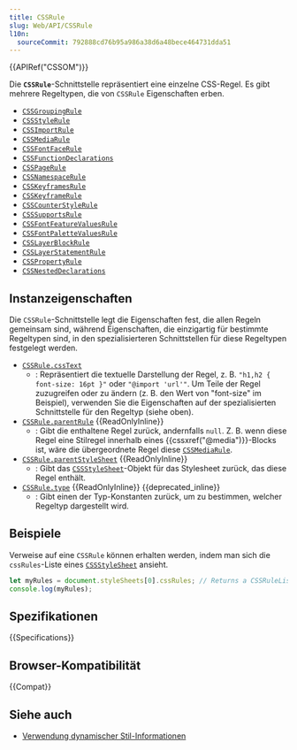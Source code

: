 ```yaml
---
title: CSSRule
slug: Web/API/CSSRule
l10n:
  sourceCommit: 792888cd76b95a986a38d6a48bece464731dda51
---
```


{{APIRef("CSSOM")}}

Die **`CSSRule`**-Schnittstelle repräsentiert eine einzelne CSS-Regel. Es gibt mehrere Regeltypen, die von `CSSRule` Eigenschaften erben.

- [`CSSGroupingRule`](/de/docs/Web/API/CSSGroupingRule)
- [`CSSStyleRule`](/de/docs/Web/API/CSSStyleRule)
- [`CSSImportRule`](/de/docs/Web/API/CSSImportRule)
- [`CSSMediaRule`](/de/docs/Web/API/CSSMediaRule)
- [`CSSFontFaceRule`](/de/docs/Web/API/CSSFontFaceRule)
- [`CSSFunctionDeclarations`](/de/docs/Web/API/CSSFunctionDeclarations)
- [`CSSPageRule`](/de/docs/Web/API/CSSPageRule)
- [`CSSNamespaceRule`](/de/docs/Web/API/CSSNamespaceRule)
- [`CSSKeyframesRule`](/de/docs/Web/API/CSSKeyframesRule)
- [`CSSKeyframeRule`](/de/docs/Web/API/CSSKeyframeRule)
- [`CSSCounterStyleRule`](/de/docs/Web/API/CSSCounterStyleRule)
- [`CSSSupportsRule`](/de/docs/Web/API/CSSSupportsRule)
- [`CSSFontFeatureValuesRule`](/de/docs/Web/API/CSSFontFeatureValuesRule)
- [`CSSFontPaletteValuesRule`](/de/docs/Web/API/CSSFontPaletteValuesRule)
- [`CSSLayerBlockRule`](/de/docs/Web/API/CSSLayerBlockRule)
- [`CSSLayerStatementRule`](/de/docs/Web/API/CSSLayerStatementRule)
- [`CSSPropertyRule`](/de/docs/Web/API/CSSPropertyRule)
- [`CSSNestedDeclarations`](/de/docs/Web/API/CSSNestedDeclarations)

## Instanzeigenschaften

Die `CSSRule`-Schnittstelle legt die Eigenschaften fest, die allen Regeln gemeinsam sind, während Eigenschaften, die einzigartig für bestimmte Regeltypen sind, in den spezialisierteren Schnittstellen für diese Regeltypen festgelegt werden.

- [`CSSRule.cssText`](/de/docs/Web/API/CSSRule/cssText)
  - : Repräsentiert die textuelle Darstellung der Regel, z. B. `"h1,h2 { font-size: 16pt }"` oder `"@import 'url'"`. Um Teile der Regel zuzugreifen oder zu ändern (z. B. den Wert von "font-size" im Beispiel), verwenden Sie die Eigenschaften auf der spezialisierten Schnittstelle für den Regeltyp (siehe oben).
- [`CSSRule.parentRule`](/de/docs/Web/API/CSSRule/parentRule) {{ReadOnlyInline}}
  - : Gibt die enthaltene Regel zurück, andernfalls `null`. Z. B. wenn diese Regel eine Stilregel innerhalb eines {{cssxref("@media")}}-Blocks ist, wäre die übergeordnete Regel diese [`CSSMediaRule`](/de/docs/Web/API/CSSMediaRule).
- [`CSSRule.parentStyleSheet`](/de/docs/Web/API/CSSRule/parentStyleSheet) {{ReadOnlyInline}}
  - : Gibt das [`CSSStyleSheet`](/de/docs/Web/API/CSSStyleSheet)-Objekt für das Stylesheet zurück, das diese Regel enthält.
- [`CSSRule.type`](/de/docs/Web/API/CSSRule/type) {{ReadOnlyInline}} {{deprecated_inline}}
  - : Gibt einen der Typ-Konstanten zurück, um zu bestimmen, welcher Regeltyp dargestellt wird.

## Beispiele

Verweise auf eine `CSSRule` können erhalten werden, indem man sich die `cssRules`-Liste eines [`CSSStyleSheet`](/de/docs/Web/API/CSSStyleSheet) ansieht.

```js
let myRules = document.styleSheets[0].cssRules; // Returns a CSSRuleList
console.log(myRules);
```

## Spezifikationen

{{Specifications}}

## Browser-Kompatibilität

{{Compat}}

## Siehe auch

- [Verwendung dynamischer Stil-Informationen](/de/docs/Web/API/CSS_Object_Model/Using_dynamic_styling_information)
